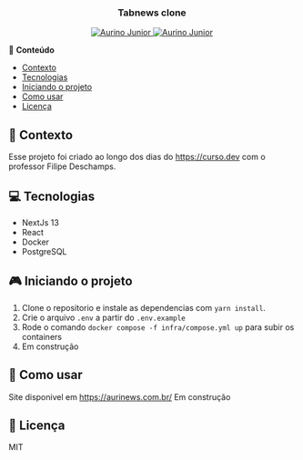 <div align="center">
   <h3>Tabnews clone</h3>
</div>

<p align="center">
   <a href="https://www.instagram.com/aurigod97/">
      <img alt="Aurino Junior" src="https://img.shields.io/badge/-aurigod97-0390fc?style=flat&logo=Instagram&logoColor=white&color=blue" />
   </a>
    <a href="https://www.linkedin.com/in/aurino-junior-7718a4158/">
      <img alt="Aurino Junior" src="https://img.shields.io/badge/-Aurino%20Junior-0390fc?style=flat&logo=Linkedin&logoColor=white&color=blue" />
   </a>
</p>

📍 **Conteúdo**

- [Contexto](#blue_book-contexto)
- [Tecnologias](#computer-tecnologias)
- [Iniciando o projeto](#video_game-iniciando-o-projeto)
- [Como usar](#beers-como-usar)
- [Licença](#page_with_curl-licença)

## :blue_book: Contexto

Esse projeto foi criado ao longo dos dias do https://curso.dev com o professor Filipe Deschamps.

## :computer: Tecnologias

- NextJs 13
- React
- Docker
- PostgreSQL

## :video_game: Iniciando o projeto

1. Clone o repositorio e instale as dependencias com `yarn install`.
2. Crie o arquivo `.env` a partir do `.env.example`
3. Rode o comando `docker compose -f infra/compose.yml up` para subir os containers
4. Em construção

## :beers: Como usar

Site disponivel em https://aurinews.com.br/
Em construção

## :page_with_curl: Licença

MIT
